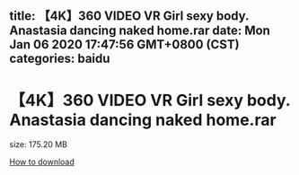 
title: 【4K】360 VIDEO VR Girl sexy body. Anastasia dancing naked home.rar
date: Mon Jan 06 2020 17:47:56 GMT+0800 (CST)    
categories: baidu
---

# 【4K】360 VIDEO VR Girl sexy body. Anastasia dancing naked home.rar
size: 175.20 MB
 
 

[How to download](https://bpcam.bemobtrk.com/go/2ceec3aa-1ca2-46d6-b9ff-aaa5c184517c?jno=109)
